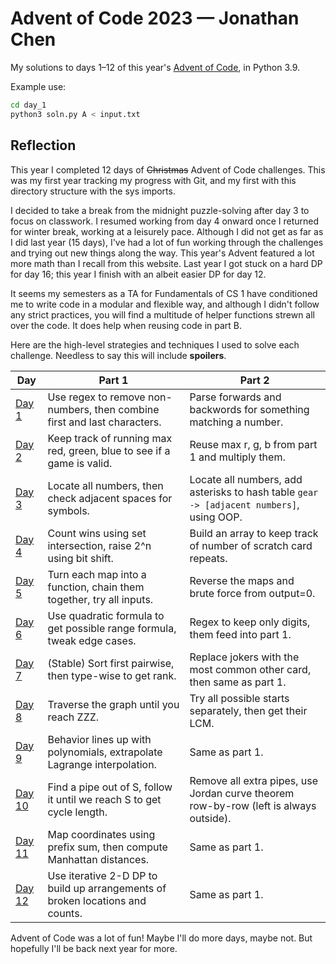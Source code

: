 # Advent of Code 2023 — Jonathan Chen

My solutions to days 1–12 of this year's [Advent of Code](https://adventofcode.com/2023), in Python 3.9.

Example use:

```sh
cd day_1
python3 soln.py A < input.txt
```

## Reflection

This year I completed 12 days of ~~Christmas~~ Advent of Code challenges. This was my first year tracking my progress with Git, and my first with this directory structure with the sys imports.

I decided to take a break from the midnight puzzle-solving after day 3 to focus on classwork. I resumed working from day 4 onward once I returned for winter break, working at a leisurely pace. Although I did not get as far as I did last year (15 days), I've had a lot of fun working through the challenges and trying out new things along the way. This year's Advent featured a lot more math than I recall from this website. Last year I got stuck on a hard DP for day 16; this year I finish with an albeit easier DP for day 12.

It seems my semesters as a TA for Fundamentals of CS 1 have conditioned me to write code in a modular and flexible way, and although I didn't follow any strict practices, you will find a multitude of helper functions strewn all over the code. It does help when reusing code in part B.

Here are the high-level strategies and techniques I used to solve each challenge. Needless to say this will include **spoilers**.

| Day                        | Part 1                                                                        | Part 2                                                                                   |
| -------------------------- | ----------------------------------------------------------------------------- | ---------------------------------------------------------------------------------------- |
| [Day 1](./day_1/soln.py)   | Use regex to remove non-numbers, then combine first and last characters.      | Parse forwards and backwords for something matching a number.                            |
| [Day 2](./day_2/soln.py)   | Keep track of running max red, green, blue to see if a game is valid.         | Reuse max r, g, b from part 1 and multiply them.                                         |
| [Day 3](./day_3/soln.py)   | Locate all numbers, then check adjacent spaces for symbols.                   | Locate all numbers, add asterisks to hash table `gear -> [adjacent numbers]`, using OOP. |
| [Day 4](./day_4/soln.py)   | Count wins using set intersection, raise 2^n using bit shift.                 | Build an array to keep track of number of scratch card repeats.                          |
| [Day 5](./day_5/soln.py)   | Turn each map into a function, chain them together, try all inputs.           | Reverse the maps and brute force from output=0.                                          |
| [Day 6](./day_6/soln.py)   | Use quadratic formula to get possible range formula, tweak edge cases.        | Regex to keep only digits, them feed into part 1.                                        |
| [Day 7](./day_7/soln.py)   | (Stable) Sort first pairwise, then type-wise to get rank.                     | Replace jokers with the most common other card, then same as part 1.                     |
| [Day 8](./day_8/soln.py)   | Traverse the graph until you reach ZZZ.                                       | Try all possible starts separately, then get their LCM.                                  |
| [Day 9](./day_9/soln.py)   | Behavior lines up with polynomials, extrapolate Lagrange interpolation.       | Same as part 1.                                                                          |
| [Day 10](./day_10/soln.py) | Find a pipe out of S, follow it until we reach S to get cycle length.         | Remove all extra pipes, use Jordan curve theorem row-by-row (left is always outside).    |
| [Day 11](./day_11/soln.py) | Map coordinates using prefix sum, then compute Manhattan distances.           | Same as part 1.                                                                          |
| [Day 12](./day_12/soln.py) | Use iterative 2-D DP to build up arrangements of broken locations and counts. | Same as part 1.                                                                          |

Advent of Code was a lot of fun! Maybe I'll do more days, maybe not. But hopefully I'll be back next year for more.
